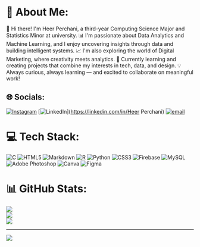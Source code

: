 # 💫 About Me:
👋 Hi there! I'm Heer Perchani, a third-year Computing Science Major and Statistics Minor at university.
📊 I'm passionate about Data Analytics and Machine Learning, and I enjoy uncovering insights through data and building intelligent systems.
📈 I'm also exploring the world of Digital Marketing, where creativity meets analytics.
🚀 Currently learning and creating projects that combine my interests in tech, data, and design.
💡 Always curious, always learning — and excited to collaborate on meaningful work!


## 🌐 Socials:
[![Instagram](https://img.shields.io/badge/Instagram-%23E4405F.svg?logo=Instagram&logoColor=white)](https://instagram.com/heerperchani) [![LinkedIn](https://img.shields.io/badge/LinkedIn-%230077B5.svg?logo=linkedin&logoColor=white)](https://linkedin.com/in/Heer Perchani) [![email](https://img.shields.io/badge/Email-D14836?logo=gmail&logoColor=white)](mailto:heer.perchani@gmail.com) 

# 💻 Tech Stack:
![C](https://img.shields.io/badge/c-%2300599C.svg?style=for-the-badge&logo=c&logoColor=white) ![HTML5](https://img.shields.io/badge/html5-%23E34F26.svg?style=for-the-badge&logo=html5&logoColor=white) ![Markdown](https://img.shields.io/badge/markdown-%23000000.svg?style=for-the-badge&logo=markdown&logoColor=white) ![R](https://img.shields.io/badge/r-%23276DC3.svg?style=for-the-badge&logo=r&logoColor=white) ![Python](https://img.shields.io/badge/python-3670A0?style=for-the-badge&logo=python&logoColor=ffdd54) ![CSS3](https://img.shields.io/badge/css3-%231572B6.svg?style=for-the-badge&logo=css3&logoColor=white) ![Firebase](https://img.shields.io/badge/firebase-%23039BE5.svg?style=for-the-badge&logo=firebase) ![MySQL](https://img.shields.io/badge/mysql-4479A1.svg?style=for-the-badge&logo=mysql&logoColor=white) ![Adobe Photoshop](https://img.shields.io/badge/adobe%20photoshop-%2331A8FF.svg?style=for-the-badge&logo=adobe%20photoshop&logoColor=white) ![Canva](https://img.shields.io/badge/Canva-%2300C4CC.svg?style=for-the-badge&logo=Canva&logoColor=white) ![Figma](https://img.shields.io/badge/figma-%23F24E1E.svg?style=for-the-badge&logo=figma&logoColor=white)
# 📊 GitHub Stats:
![](https://github-readme-stats.vercel.app/api?username=Heer-Perchani&theme=dark&hide_border=false&include_all_commits=false&count_private=false)<br/>
![](https://nirzak-streak-stats.vercel.app/?user=Heer-Perchani&theme=dark&hide_border=false)<br/>
![](https://github-readme-stats.vercel.app/api/top-langs/?username=Heer-Perchani&theme=dark&hide_border=false&include_all_commits=false&count_private=false&layout=compact)

---
[![](https://visitcount.itsvg.in/api?id=Heer-Perchani&icon=0&color=0)](https://visitcount.itsvg.in)

<!-- Proudly created with GPRM ( https://gprm.itsvg.in ) -->
